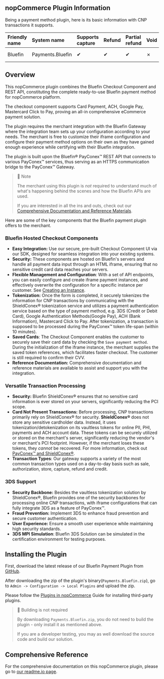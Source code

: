 ## nopCommerce Plugin Information

Being a payment method plugin, here is its basic information with CNP transactions it supports.

| Friendly name | System name      | Supports capture | Refund | Partial refund | Void | Recurring support |
| :------------ | :--------------- | :--------------- | :----- | :------------- | ---- | :---------------- |
| Bluefin       | Payments.Bluefin | ✔                | ✔      | ✔              | ✗    | Not supported     |

## Overview

This nopCommerce plugin combines the Bluefin Checkout Component and REST API, constituting the complete ready-to-use Bluefin payment method for nopCommerce platform.

The checkout component supports Card Payment, ACH, Google Pay, Mastercard Click to Pay, proving an all-in comprehensive eCommerce payment solution. 

The plugin requires the merchant integration with the Bluefin Gateway where the integration team sets up your configuration according to your needs. The merchant is free to customize their iframe configuration and configure their payment method options on their own as they have gained enough experience while certifying with their Bluefin integration.

The plugin is built upon the Bluefin® PayConex™ REST API that connects to various PayConex™ services, thus serving as an HTTPS communication bridge to the PayConex™ Gateway.

> 📘 Note
>
> The merchant using this plugin is _not_ required to understand much of what's happening behind the scenes and how the Bluefin APIs are used.
>
> If you are interested in all the ins and outs, check out our [Comprehensive Documentation and Reference Materials](https://developers.bluefin.com/payconex/v4/reference/payconex-introduction).

Here are some of the key components that the Bluefin payment plugin offers to the merchant.

### **Bluefin Hosted Checkout Components**

- **Easy Integration:** Use our secure, pre-built Checkout Component UI via our SDK, designed for seamless integration into your existing systems.
- **Security:** These components are hosted on Bluefin's servers and handle all payment data input through an HTML iframe, ensuring that no sensitive credit card data reaches your servers.
- **Flexible Management and Configuration**: With a set of API endpoints, you can easily configure and create iframe payment instances, and effectively overwrite the configuration for a specific instance per customer. See [Creating an Instance](ref:creating-an-instance).
- **Tokenization:** Once the form is completed, it securely tokenizes the information for CNP transactions by communicating with the ShieldConex® tokenization service and utilizes a payment authentication service based on the type of payment method, e.g.  3DS (Credit or Debit Card), Google Authentication Methods(Google Pay), ACH (Bank Information), Mastercard Click to Pay. After tokenization, a transaction is supposed to be processed during the PayConex™ token life-span (within 10 minutes).
- **Saved Cards**: The Checkout Component enables the customer to securely save their card data by checking the `Save payment method`. During the initialization of the iframe instance, the merchant supplies the saved token references, which facilitates faster checkout. The customer is still required to confirm their CVV.
- **Reference Documentation:** Comprehensive documentation and reference materials are available to assist and support you with the integration.


### **Versatile Transaction Processing**

- **Security:** Bluefin ShieldConex® ensures that no sensitive card information is ever stored on your servers, significantly reducing the PCI scope.
- **Card Not Present Transactions:** Before processing, CNP transactions primarily rely on ShieldConex® for security. **ShieldConex®** does not store any sensitive cardholder data. Instead, it uses tokenization/detokenization on its vaultless tokens for online PII, PHI, payments and ACH account data. These tokens can be securely utilized or stored on the merchant's server, significantly reducing the vendor's or merchant's PCI footprint. However, if the merchant loses these tokens, they _cannot_ be recovered. For more information, check out [PayConex™ and ShieldConex®](https://developers.bluefin.com/payconex/v4/reference/payconex-and-shieldconex).
- **Transaction Types**: Our gateway supports a variety of the most common transaction types used on a day-to-day basis such as sale, authorization, store, capture, refund and credit.

### **3DS Support**

- **Security Backbone:** Besides the vaultless tokenization solution by ShieldConex®, Bluefin provides one of the security backbones for processing online CNP transactions, with iframe configurations that can fully integrate 3DS as a feature of PayConex™.
- **Fraud Prevention:** Implement 3DS to enhance fraud prevention and secure customer authentication.
- **User Experience:** Ensure a smooth user experience while maintaining high security standards.
- **3DS MPI Simulation**: Bluefin 3DS Solution can be simulated in the certification environment for testing purposes.


<!-- **Fraud Scoring:** Iframe configurations allow for anti-fraud service for extra authorization based on the score during transaction processing. Fraud Scoring is available through all our processors and help merchants score transactions based on rules. However, this is a feature on its own and it does _not_ need to be used with 3D Secure. -->


## Installing the Plugin

First, download the latest release of our Bluefin Payment Plugin from [GitHub](https://github.com/bluefin-developer-portal/nopCommerce-Plugin/releases).

After downloading the zip of the plugin's binary(`Payments.Bluefin.zip`), go to `Admin -> Configuration -> Local Plugins` and upload the zip.

Please follow the [Plugins in nopCommerce](https://docs.nopcommerce.com/en/getting-started/advanced-configuration/plugins-in-nopcommerce.html) Guide for installing third-party plugins.

> 📘 Building is not required
>
> By downloading `Payments.Bluefin.zip`, you do not need to build the plugin - only install it as mentioned above.
>
> If you are a developer testing, you may as well download the source code and build our solution.



## Comprehensive Reference

For the comprehensive documentation on this nopCommerce plugin, please go to [our readme.io page](https://developers.bluefin.com/payconex/v4/reference/nopcommerce-plugin-for-bluefin).
